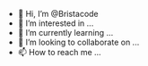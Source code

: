 - 👋 Hi, I’m @Bristacode
- 👀 I’m interested in ...
- 🌱 I’m currently learning ...
- 💞️ I’m looking to collaborate on ...
- 📫 How to reach me ...

<!---
Bristacode/Bristacode is a ✨ special ✨ repository because its `README.md` (this file) appears on your GitHub profile.
You can click the Preview link to take a look at your changes.
--->
